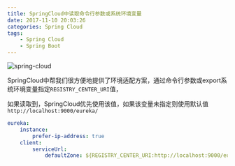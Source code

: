 ```yaml
---
title: SpringCloud中读取命令行参数或系统环境变量
date: 2017-11-10 20:03:26
categories: Spring Cloud
tags:
    - Spring Cloud
    - Spring Boot
---
```


![spring-cloud](/images/post/2017/11/10/spring-cloud-logo.jpg)

SpringCloud中帮我们很方便地提供了环境适配方案，通过命令行参数或export系统环境变量指定`REGISTRY_CENTER_URI`值，

如果读取到，SpringCloud优先使用该值，如果该变量未指定则使用默认值`http://localhost:9000/eureka/`
<!-- more -->

```yaml
eureka:
    instance:
        prefer-ip-address: true
    client:
        serviceUrl:
            defaultZone: ${REGISTRY_CENTER_URI:http://localhost:9000/eureka/}

```



